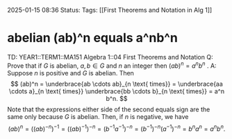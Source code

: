 2025-01-15 08:36
Status: 
Tags: [[First Theorems and Notation in Alg 1]]
# abelian (ab)^n equals a^nb^n

TD: YEAR1::TERM1::MA151 Algebra 1::04 First Theorems and Notation
Q: Prove that if $G$ is abelian, $a, b ∈ G$ and $n$ an integer then $(ab)^n = a^ n b^ n$ .
A: Suppose $n$ is positive and $G$ is abelian.
Then$$
(ab)^n = \underbrace{ab \cdots ab}_{n \text{ times}} = \underbrace{aa \cdots a}_{n \text{ times}} \underbrace{bb \cdots b}_{n \text{ times}} = a^n b^n.
$$Note that the expressions either side of the second equals sign are the same only because $G$ is abelian.
Then, if $n$ is negative, we have$$
(ab)^n = ((ab)^{-n})^{-1} = ((ab)^{-1})^{-n} = (b^{-1} a^{-1})^{-n} = (b^{-1})^{-n} (a^{-1})^{-n} = b^n a^n = a^n b^n.
$$
<!--ID: 1736930287315-->

